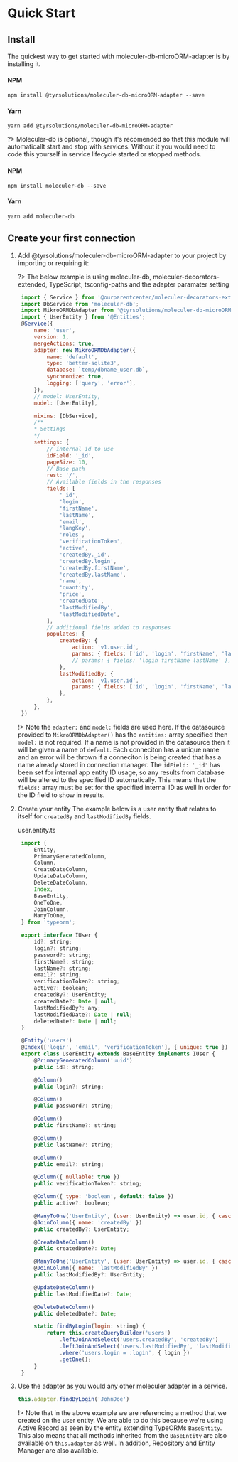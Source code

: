 # Quick Start

## Install

The quickest way to get started with moleculer-db-microORM-adapter is by installing it.

#### NPM
```
npm install @tyrsolutions/moleculer-db-microORM-adapter --save
```
#### Yarn
```
yarn add @tyrsolutions/moleculer-db-microORM-adapter
```
?> Moleculer-db is optional, though it's recomended so that this module will automaticallt start and stop with services. Without it you would need to code this yourself in service lifecycle started or stopped methods.

#### NPM
```
npm install moleculer-db --save
```
#### Yarn
```
yarn add moleculer-db
```
## Create your first connection
1. Add @tyrsolutions/moleculer-db-microORM-adapter to your project by importing or requiring it:

   ?> The below example is using moleculer-db, moleculer-decorators-extended, TypeScript, tsconfig-paths and the adapter paramater setting

   ```js
    import { Service } from '@ourparentcenter/moleculer-decorators-extended';
    import DbService from 'moleculer-db';
    import MikroORMDbAdapter from '@tyrsolutions/moleculer-db-microORM-adapter';
    import { UserEntity } from '@Entities';
    @Service({
        name: 'user',
        version: 1,
        mergeActions: true,
        adapter: new MikroORMDbAdapter({
            name: 'default',
            type: 'better-sqlite3',
            database: `temp/dbname_user.db`,
            synchronize: true,
            logging: ['query', 'error'],
        }),
        // model: UserEntity,
        model: [UserEntity],

        mixins: [DbService],
        /**
        * Settings
        */
        settings: {
            // internal id to use
            idField: '_id',
            pageSize: 10,
            // Base path
            rest: '/',
            // Available fields in the responses
            fields: [
                '_id',
                'login',
                'firstName',
                'lastName',
                'email',
                'langKey',
                'roles',
                'verificationToken',
                'active',
                'createdBy._id',
                'createdBy.login',
                'createdBy.firstName',
                'createdBy.lastName',
                'name',
                'quantity',
                'price',
                'createdDate',
                'lastModifiedBy',
                'lastModifiedDate',
            ],
            // additional fields added to responses
            populates: {
                createdBy: {
                    action: 'v1.user.id',
                    params: { fields: ['id', 'login', 'firstName', 'lastName'] },
                    // params: { fields: 'login firstName lastName' },
                },
                lastModifiedBy: {
                    action: 'v1.user.id',
                    params: { fields: ['id', 'login', 'firstName', 'lastName'] },
                },
            },
        },
    })
   ```

   !> Note the `adapter:` and `model:` fields are used here. If the datasource provided to `MikroORMDbAdapter()` has the `entities:` array specified then `model:` is not required. If a name is not provided in the datasource then it will be given a name of `default`. Each conneciton has a unique name and an error will be thrown if a conneciton is being created that has a name already stored in connection manager. The `idField: '_id'` has been set for internal app entity ID usage, so any results from database will be altered to the specified ID automatically. This means that the `fields:` array must be set for the specified internal ID as well in order for the ID field to show in results.

2. Create your entity
   The example below is a user entity that relates to itself for `createdBy` and `lastModifiedBy` fields.

   user.entity.ts
   ```js
    import {
        Entity,
        PrimaryGeneratedColumn,
        Column,
        CreateDateColumn,
        UpdateDateColumn,
        DeleteDateColumn,
        Index,
        BaseEntity,
        OneToOne,
        JoinColumn,
        ManyToOne,
    } from 'typeorm';

    export interface IUser {
        id?: string;
        login?: string;
        password?: string;
        firstName?: string;
        lastName?: string;
        email?: string;
        verificationToken?: string;
        active?: boolean;
        createdBy?: UserEntity;
        createdDate?: Date | null;
        lastModifiedBy?: any;
        lastModifiedDate?: Date | null;
        deletedDate?: Date | null;
    }

    @Entity('users')
    @Index(['login', 'email', 'verificationToken'], { unique: true })
    export class UserEntity extends BaseEntity implements IUser {
        @PrimaryGeneratedColumn('uuid')
        public id?: string;

        @Column()
        public login?: string;

        @Column()
        public password?: string;

        @Column()
        public firstName?: string;

        @Column()
        public lastName?: string;

        @Column()
        public email?: string;

        @Column({ nullable: true })
        public verificationToken?: string;

        @Column({ type: 'boolean', default: false })
        public active?: boolean;

        @ManyToOne('UserEntity', (user: UserEntity) => user.id, { cascade: true /* , eager: true */ })
        @JoinColumn({ name: 'createdBy' })
        public createdBy?: UserEntity;

        @CreateDateColumn()
        public createdDate?: Date;

        @ManyToOne('UserEntity', (user: UserEntity) => user.id, { cascade: true /* , eager: true */ })
        @JoinColumn({ name: 'lastModifiedBy' })
        public lastModifiedBy?: UserEntity;

        @UpdateDateColumn()
        public lastModifiedDate?: Date;

        @DeleteDateColumn()
        public deletedDate?: Date;

        static findByLogin(login: string) {
            return this.createQueryBuilder('users')
                .leftJoinAndSelect('users.createdBy', 'createdBy')
                .leftJoinAndSelect('users.lastModifiedBy', 'lastModifiedBy')
                .where('users.login = :login', { login })
                .getOne();
        }
    }
   ```

3. Use the adapter as you would any other moleculer adapter in a service.
   
   ```js
   this.adapter.findByLogin('JohnDoe')
   ```
   !> Note that in the above example we are referencing a method that we created on the user entity. We are able to do this because we're using Active Record as seen by the entity extending TypeORMs `BaseEntity`. This also means that all methods inherited from the `BaseEntity` are also available on `this.adapter` as well. In addition, Repository and Entity Manager are also available.
